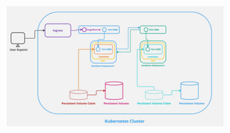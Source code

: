 ![Diagram](https://github.com/Helion55/Wordpress-Kubernetes/blob/master/Wordpress-Kubernetes.jpg?raw=true)
